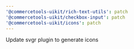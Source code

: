 ```yaml
---
'@commercetools-uikit/rich-text-utils': patch
'@commercetools-uikit/checkbox-input': patch
'@commercetools-uikit/icons': patch
---
```


Update svgr plugin to generate icons
